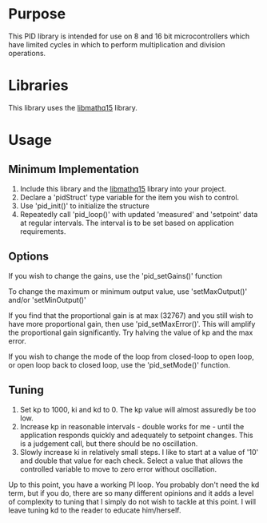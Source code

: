 # Purpose #

This PID library is intended for use on 8 and 16 bit microcontrollers which have limited cycles in which to perform multiplication and division operations.

# Libraries #

This library uses the [libmathq15](https://github.com/slightlynybbled/libmathq15) library.

# Usage #

## Minimum Implementation ##

1. Include this library and the [libmathq15](https://github.com/slightlynybbled/libmathq15) library into your project.
2. Declare a 'pidStruct' type variable for the item you wish to control.
3. Use 'pid_init()' to initialize the structure
4. Repeatedly call 'pid_loop()' with updated 'measured' and 'setpoint' data at regular intervals.  The interval is to be set based on application requirements.

## Options ##

If you wish to change the gains, use the 'pid_setGains()' function

To change the maximum or minimum output value, use 'setMaxOutput()' and/or 'setMinOutput()'

If you find that the proportional gain is at max (32767) and you still wish to have more proportional gain, then use 'pid_setMaxError()'.  This will amplify the proportional gain significantly.  Try halving the value of kp and the max error.

If you wish to change the mode of the loop from closed-loop to open loop, or open loop back to closed loop, use the 'pid_setMode()' function.

## Tuning ##

1. Set kp to 1000, ki and kd to 0.  The kp value will almost assuredly be too low.
2. Increase kp in reasonable intervals - double works for me - until the application responds quickly and adequately to setpoint changes.  This is a judgement call, but there should be no oscillation.
3. Slowly increase ki in relatively small steps.  I like to start at a value of '10' and double that value for each check.  Select a value that allows the controlled variable to move to zero error without oscillation.

Up to this point, you have a working PI loop.  You probably don't need the kd term, but if you do, there are so many different opinions and it adds a level of complexity to tuning that I simply do not wish to tackle at this point.  I will leave tuning kd to the reader to educate him/herself.


